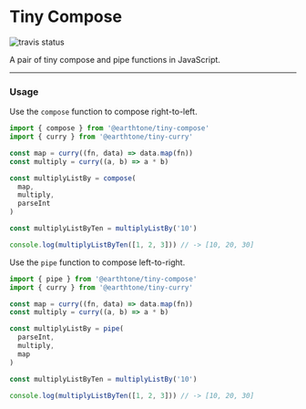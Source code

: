 # Tiny Compose

![travis status](https://travis-ci.org/earthtone/tiny-compose.svg?branch=master)

A pair of tiny compose and pipe functions in JavaScript.

---

### Usage

Use the `compose` function to compose right-to-left.

```js
import { compose } from '@earthtone/tiny-compose'
import { curry } from '@earthtone/tiny-curry'

const map = curry((fn, data) => data.map(fn))
const multiply = curry((a, b) => a * b)

const multiplyListBy = compose(
  map,
  multiply,
  parseInt
)

const multiplyListByTen = multiplyListBy('10')

console.log(multiplyListByTen([1, 2, 3])) // -> [10, 20, 30]
```

Use the `pipe` function to compose left-to-right.

```js
import { pipe } from '@earthtone/tiny-compose'
import { curry } from '@earthtone/tiny-curry'

const map = curry((fn, data) => data.map(fn))
const multiply = curry((a, b) => a * b)

const multiplyListBy = pipe(
  parseInt,
  multiply,
  map
)

const multiplyListByTen = multiplyListBy('10')

console.log(multiplyListByTen([1, 2, 3])) // -> [10, 20, 30]
```
